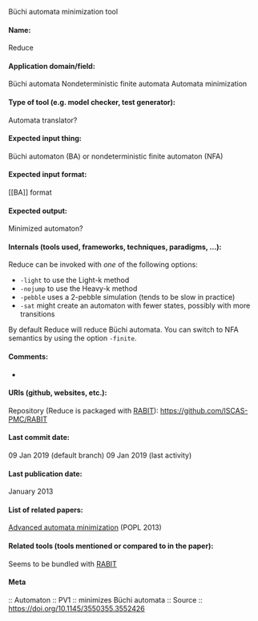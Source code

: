 Büchi automata minimization tool

#### Name:
Reduce

#### Application domain/field:
Büchi automata
Nondeterministic finite automata
Automata minimization

#### Type of tool (e.g. model checker, test generator):
Automata translator?

#### Expected input thing:
Büchi automaton (BA) or nondeterministic finite automaton (NFA)

#### Expected input format:
[[BA]] format

#### Expected output:
Minimized automaton?

#### Internals (tools used, frameworks, techniques, paradigms, ...):
Reduce can be invoked with *one* of the following options:
- `-light`  to use the Light-k method
- `-nojump` to use the Heavy-k method
- `-pebble` uses a 2-pebble simulation (tends to be slow in practice)
- `-sat` might create an automaton with fewer states, possibly with more transitions

By default Reduce will reduce Büchi automata. You can switch to NFA semantics by using the option `-finite`.

#### Comments:
-

#### URIs (github, websites, etc.):
Repository (Reduce is packaged with [RABIT](RABIT.md)): https://github.com/ISCAS-PMC/RABIT

#### Last commit date:
09 Jan 2019 (default branch)
09 Jan 2019 (last activity)

#### Last publication date:
January 2013

#### List of related papers:
[Advanced automata minimization](https://doi.org/10.1145/2480359.2429079) (POPL 2013)

#### Related tools (tools mentioned or compared to in the paper):
Seems to be bundled with [RABIT](RABIT.md)

#### Meta
:: Automaton
:: PV1 :: minimizes Büchi automata
:: Source :: https://doi.org/10.1145/3550355.3552426
